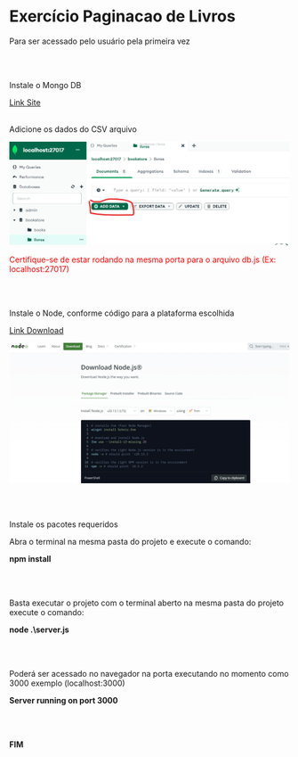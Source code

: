 <h1>Exercício Paginacao de Livros</h1>

<p>Para ser acessado pelo usuário pela primeira vez</p>

<br>
<br>

<p>Instale o Mongo DB</p>
<p><a href="https://www.mongodb.com/try/download/community">Link Site</a>

<br>
<br>

<p>Adicione os dados do CSV arquivo</p>
<p><img src="./images/image1.png"/><p>

<p style="color:red; font:bolder">Certifique-se de estar rodando na mesma porta para o arquivo db.js (Ex: localhost:27017)</p>

<br>
<br>

<p>Instale o Node, conforme código para a plataforma escolhida</p>

<p><a href="https://nodejs.org/en/download/package-manager">Link Download</a>

<p><img src="./images/image2.png"/><p>

<br>
<br>


<p>Instale os pacotes requeridos</p>

<p>Abra o terminal na mesma pasta do projeto e execute o comando:</p>

<b><p>npm install</p></b>

<br>
<br>

<p>Basta executar o projeto com o terminal aberto na mesma pasta do projeto execute o comando:</p>

<b><p>node .\server.js</p></b>
<br>
<br>

<p>Poderá ser acessado no navegador na porta executando no momento como 3000 exemplo (localhost:3000)</p>
<b><p>Server running on port 3000</p></b>

<br>
<br>
<b><p>FIM</p></b>


